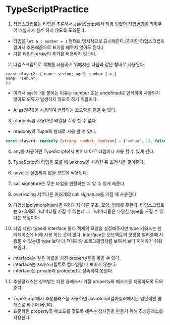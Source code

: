 # TypeScriptPractice

1. 타입스크립트는 타입을 추론해서 JavaScript에서 허용 되었던 타입변경을 막아주어 개발자가 실수 하지 않도록 도와준다.

- 타입을 `let a : number = 1` 형태로 명시적으로 표시해준다.(하지만 타입스크립트 알아서 추론해줌으로 표기를 해주지 않아도 된다.)
- 다른 타입의 array의 추가를 허용하지 않는다.

2. 타입스크립트로 객체를 사용하기 위해서는 다음과 같은 형태로 사용된다.

```TypeScirpt
const player2: { name: string; age?: number } = {
name: "sehun",
};
```

- 여기서 `age`에 `?`를 붙이는 이유는 number 또는 undefined로 인식하여 사용되지 않아도 오류가 발생하지 않도록 하기 위함이다.

- Alias(별칭)을 사용하여 반복되는 코드양을 줄일 수 있다.

3. readonly를 사용하면 배열을 수정 할 수 없다.

- readonly와 Tuple의 형태로 사용 할 수 있다.

```TypeScript
const player4: readonly [string, number, boolean] = ["sehun", 12, false];
```

4. any를 사용하면 TypeScript에서 벗어나 아무 타임이나 사용 할 수 있게 된다.

5. TypeScript의 타입을 모를 때 unknow을 사용한 뒤 조건식을 걸어준다.
6. never은 실행되지 않을 코드에 적용된다.
7. call signature는 무슨 타입을 반환하는 지 알 수 있게 해준다.
8. overroding 서로다른 여러개의 call signature를 가질 때 사용한다
9. 다형성(polymorphism)은 여러가지 다른 구조, 모양, 형태를 뜻한다. 타입스크립트는 2~3개의 파라미터를 가질 수 있는데 그 파라미터들은 다양한 type을 가질 수 있다는 특징이다.

10. 타입 제한: type과 interface 둘다 객체의 모양을 설정해주지만 type 키워드는 인터페이스에 비해 사용 하는 곳이 많다. interface는 오브젝트의 모양을 알려줄때 사용될 수 있는데 type 보다 더 객체지향 프로그래밍처럼 보여서 보다 이해하기 쉬워 보인다.

- interface는 같은 이름을 가진 property들을 쌓을 수 있다.
- interface는 자바스크립트로 컴파일될 때 보이지 않는다.
- interface는 private과 protected로 상속되지 못한다.

11. 추상클래스는 상속받는 다른 클래스가 가질 property와 메소드를 지정하도록 도와준다.

- TypeScript에서 추상클래스를 사용하면 JavaScript컴파일러에서는 일반적인 클래스로 바꾸어 버린다.
- 표준화된 property와 메소드를 갖도록 해주는 청사진을 만들기 위해 추상클래스를 사용한다.
